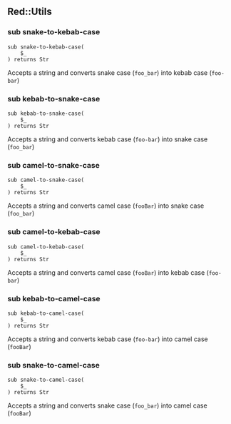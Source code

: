 Red::Utils
----------

### sub snake-to-kebab-case

```perl6
sub snake-to-kebab-case(
    $_
) returns Str
```

Accepts a string and converts snake case (`foo_bar`) into kebab case (`foo-bar`)

### sub kebab-to-snake-case

```perl6
sub kebab-to-snake-case(
    $_
) returns Str
```

Accepts a string and converts kebab case (`foo-bar`) into snake case (`foo_bar`)

### sub camel-to-snake-case

```perl6
sub camel-to-snake-case(
    $_
) returns Str
```

Accepts a string and converts camel case (`fooBar`) into snake case (`foo_bar`)

### sub camel-to-kebab-case

```perl6
sub camel-to-kebab-case(
    $_
) returns Str
```

Accepts a string and converts camel case (`fooBar`) into kebab case (`foo-bar`)

### sub kebab-to-camel-case

```perl6
sub kebab-to-camel-case(
    $_
) returns Str
```

Accepts a string and converts kebab case (`foo-bar`) into camel case (`fooBar`)

### sub snake-to-camel-case

```perl6
sub snake-to-camel-case(
    $_
) returns Str
```

Accepts a string and converts snake case (`foo_bar`) into camel case (`fooBar`)

